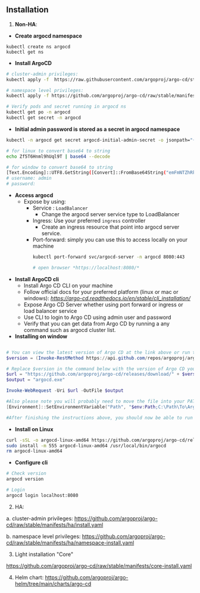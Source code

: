 ## **Installation**

1. **Non-HA**:
- **Create argocd namespace**
```
kubectl create ns argocd
kubectl get ns
```
- **Install ArgoCD**
```sh
# cluster-admin privileges:
kubectl apply -f  https://raw.githubusercontent.com/argoproj/argo-cd/stable/manifests/install.yaml -n argocd

# namespace level privileges: 
kubectl apply -f https://github.com/argoproj/argo-cd/raw/stable/manifests/namespace-install.yaml -n argocd

# Verify pods and secret running in argocd ns
kubectl get po -n argocd
kubectl get secret -n argocd
```

- **Initial admin password is stored as a secret in argocd namespace**
```sh
kubectl -n argocd get secret argocd-initial-admin-secret -o jsonpath="{.data.password}" | base64 -d; echo

# for linux to convert base64 to string
echo Zf5T6Hnml9hUql9T | base64 --decode

# for window to convert base64 to string
[Text.Encoding]::UTF8.GetString([Convert]::FromBase64String("emFmNTZhRkVYeVRUNXFXeA=="))
# username: admin
# password: 
```
- **Access argocd**
    - Expose by using:
        - Service : `LoadBalancer`
            - Change the argocd server service type to LoadBalancer
        - Ingress: Use your preferred `ingress` controller
            - Create an ingress resource that point into argocd server service.
        - Port-forward: simply you can use this to access locally on your machine
            ```sh
            kubectl port-forward svc/argocd-server -n argocd 8080:443

            # open browser *https://localhost:8080/*
            ```
- **Install ArgoCD cli**
    - Install Argo CD CLI on your machine
    - Follow official docs for your preferred platform (linux or mac or windows): *https://argo-cd.readthedocs.io/en/stable/cli_installation/*
    - Expose Argo CD Server whether using port forward or ingress or load balancer service
    - Use CLI to login to Argo CD using admin user and password
    - Verify that you can get data from Argo CD by running a any command such as argocd cluster list.
- **Installing on window**
```powershell

# You can view the latest version of Argo CD at the link above or run the following command to grab the version:
$version = (Invoke-RestMethod https://api.github.com/repos/argoproj/argo-cd/releases/latest).tag_name

# Replace $version in the command below with the version of Argo CD you would like to download:
$url = "https://github.com/argoproj/argo-cd/releases/download/" + $version + "/argocd-windows-amd64.exe"
$output = "argocd.exe"

Invoke-WebRequest -Uri $url -OutFile $output

#Also please note you will probably need to move the file into your PATH. Use following command to add Argo CD into environment variables PATH
[Environment]::SetEnvironmentVariable("Path", "$env:Path;C:\Path\To\ArgoCD-CLI", "User")

#After finishing the instructions above, you should now be able to run argocd commands.
```

- **Install on Linux**
```sh
curl -sSL -o argocd-linux-amd64 https://github.com/argoproj/argo-cd/releases/latest/download/argocd-linux-amd64
sudo install -m 555 argocd-linux-amd64 /usr/local/bin/argocd
rm argocd-linux-amd64
```

- **Configure cli**
```sh
# Check version
argocd version

# Login
argocd login localhost:8080
```


2. HA:

a. cluster-admin privileges: https://github.com/argoproj/argo-cd/raw/stable/manifests/ha/install.yaml

b. namespace level privileges: https://github.com/argoproj/argo-cd/raw/stable/manifests/ha/namespace-install.yaml

3. Light installation "Core"

https://github.com/argoproj/argo-cd/raw/stable/manifests/core-install.yaml

4. Helm chart: https://github.com/argoproj/argo-helm/tree/main/charts/argo-cd
